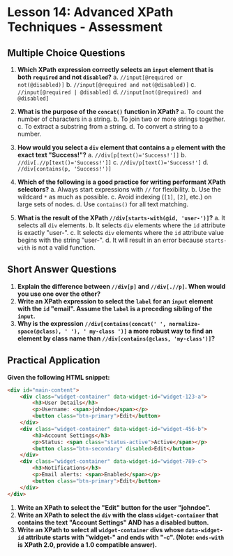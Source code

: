 # Lesson 14: Advanced XPath Techniques - Assessment

## Multiple Choice Questions

1.  **Which XPath expression correctly selects an `input` element that is both `required` and not `disabled`?**
    a.  `//input[@required or not(@disabled)]`
    b.  `//input[@required and not(@disabled)]`
    c.  `//input[@required | @disabled]`
    d.  `//input[not(@required) and @disabled]`

2.  **What is the purpose of the `concat()` function in XPath?**
    a.  To count the number of characters in a string.
    b.  To join two or more strings together.
    c.  To extract a substring from a string.
    d.  To convert a string to a number.

3.  **How would you select a `div` element that contains a `p` element with the exact text "Success!"?**
    a.  `//div[p[text()='Success!']]`
    b.  `//div[.//p[text()='Success!']]`
    c.  `//div/p[text()='Success!']`
    d.  `//div[contains(p, 'Success!')]`

4.  **Which of the following is a good practice for writing performant XPath selectors?**
    a.  Always start expressions with `//` for flexibility.
    b.  Use the wildcard `*` as much as possible.
    c.  Avoid indexing (`[1]`, `[2]`, etc.) on large sets of nodes.
    d.  Use `contains()` for all text matching.

5.  **What is the result of the XPath `//div[starts-with(@id, 'user-')]`?**
    a.  It selects all `div` elements.
    b.  It selects `div` elements where the `id` attribute is exactly "user-".
    c.  It selects `div` elements where the `id` attribute value begins with the string "user-".
    d.  It will result in an error because `starts-with` is not a valid function.

## Short Answer Questions

1.  **Explain the difference between `//div[p]` and `//div[.//p]`. When would you use one over the other?**
2.  **Write an XPath expression to select the `label` for an `input` element with the `id` "email". Assume the `label` is a preceding sibling of the `input`.**
3.  **Why is the expression `//div[contains(concat(' ', normalize-space(@class), ' '), ' my-class ')]` a more robust way to find an element by class name than `//div[contains(@class, 'my-class')]`?**

## Practical Application

**Given the following HTML snippet:**

```html
<div id="main-content">
    <div class="widget-container" data-widget-id="widget-123-a">
        <h3>User Details</h3>
        <p>Username: <span>johndoe</span></p>
        <button class="btn-primary">Edit</button>
    </div>
    <div class="widget-container" data-widget-id="widget-456-b">
        <h3>Account Settings</h3>
        <p>Status: <span class="status-active">Active</span></p>
        <button class="btn-secondary" disabled>Edit</button>
    </div>
    <div class="widget-container" data-widget-id="widget-789-c">
        <h3>Notifications</h3>
        <p>Email alerts: <span>Enabled</span></p>
        <button class="btn-primary">Edit</button>
    </div>
</div>
```

1.  **Write an XPath to select the "Edit" button for the user "johndoe".**
2.  **Write an XPath to select the `div` with the class `widget-container` that contains the text "Account Settings" AND has a disabled button.**
3.  **Write an XPath to select all `widget-container` divs whose `data-widget-id` attribute starts with "widget-" and ends with "-c". (Note: `ends-with` is XPath 2.0, provide a 1.0 compatible answer).**